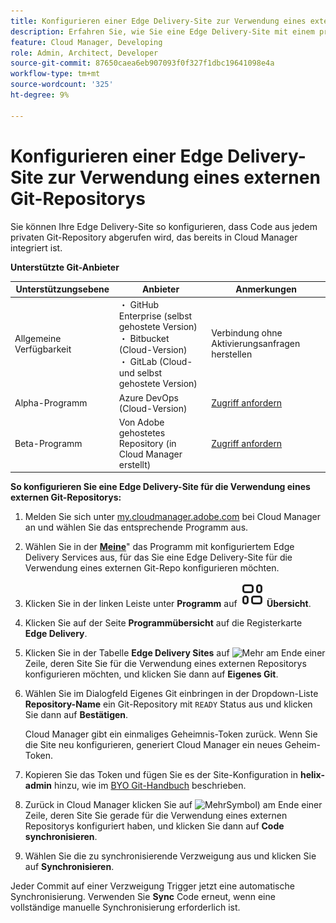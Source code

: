 ```yaml
---
title: Konfigurieren einer Edge Delivery-Site zur Verwendung eines externen Git-Repositorys
description: Erfahren Sie, wie Sie eine Edge Delivery-Site mit einem privaten oder Unternehmens-Git-Repository verknüpfen.
feature: Cloud Manager, Developing
role: Admin, Architect, Developer
source-git-commit: 87650caea6eb907093f0f327f1dbc19641098e4a
workflow-type: tm+mt
source-wordcount: '325'
ht-degree: 9%

---
```



# Konfigurieren einer Edge Delivery-Site zur Verwendung eines externen Git-Repositorys

Sie können Ihre Edge Delivery-Site so konfigurieren, dass Code aus jedem privaten Git-Repository abgerufen wird, das bereits in Cloud Manager integriert ist.

**Unterstützte Git-Anbieter**

| Unterstützungsebene | Anbieter | Anmerkungen |
| --- | --- | --- |
| Allgemeine Verfügbarkeit | ・ GitHub Enterprise (selbst gehostete Version)<br>・ Bitbucket (Cloud-Version)<br>・ GitLab (Cloud- und selbst gehostete Version) | Verbindung ohne Aktivierungsanfragen herstellen |
| Alpha-Programm | Azure DevOps (Cloud-Version) | [Zugriff anfordern](mailto:grp-cloudmanager_byog@adobe.com) |
| Beta-Programm | Von Adobe gehostetes Repository (in Cloud Manager erstellt) | [Zugriff anfordern](mailto:grp-cloudmanager_byog@adobe.com) |

**So konfigurieren Sie eine Edge Delivery-Site für die Verwendung eines externen Git-Repositorys:**

1. Melden Sie sich unter [my.cloudmanager.adobe.com](https://my.cloudmanager.adobe.com/) bei Cloud Manager an und wählen Sie das entsprechende Programm aus.

1. Wählen Sie in der **[Meine](/help/implementing/cloud-manager/navigation.md#my-programs)**&quot; das Programm mit konfiguriertem Edge Delivery Services aus, für das Sie eine Edge Delivery-Site für die Verwendung eines externen Git-Repo konfigurieren möchten.

1. Klicken Sie in der linken Leiste unter **Programm** auf **![Übersichtssymbol](/help/implementing/cloud-manager/edge-delivery/assets/overview.svg) Übersicht**.

1. Klicken Sie auf der Seite **Programmübersicht** auf die Registerkarte **Edge Delivery**. 

1. Klicken Sie in der Tabelle **Edge Delivery Sites** auf ![Mehr](https://spectrum.adobe.com/static/icons/workflow_18/Smock_More_18_N.svg) am Ende einer Zeile, deren Site Sie für die Verwendung eines externen Repositorys konfigurieren möchten, und klicken Sie dann auf **Eigenes Git**.

1. Wählen Sie im Dialogfeld Eigenes Git einbringen in der Dropdown-Liste **Repository-Name** ein Git-Repository mit `READY` Status aus und klicken Sie dann auf **Bestätigen**.

   Cloud Manager gibt ein einmaliges Geheimnis-Token zurück. Wenn Sie die Site neu konfigurieren, generiert Cloud Manager ein neues Geheim-Token.

1. Kopieren Sie das Token und fügen Sie es der Site-Konfiguration in **helix-admin** hinzu, wie im [BYO Git-Handbuch](https://www.aem.live/developer/byo-git) beschrieben.

1. Zurück in Cloud Manager klicken Sie auf ![Mehr](https://spectrum.adobe.com/static/icons/workflow_18/Smock_More_18_N.svg)Symbol) am Ende einer Zeile, deren Site Sie gerade für die Verwendung eines externen Repositorys konfiguriert haben, und klicken Sie dann auf **Code synchronisieren**.

1. Wählen Sie die zu synchronisierende Verzweigung aus und klicken Sie auf **Synchronisieren**.

Jeder Commit auf einer Verzweigung Trigger jetzt eine automatische Synchronisierung. Verwenden Sie **Sync** Code erneut, wenn eine vollständige manuelle Synchronisierung erforderlich ist.


